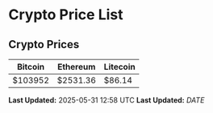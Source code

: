 # Crypto Price List

## Crypto Prices
| Bitcoin | Ethereum | Litecoin |
| ------- | -------- | -------- |
| $103952 | $2531.36 | $86.14 |
**Last Updated:** 2025-05-31 12:58 UTC
**Last Updated:** $DATE$
